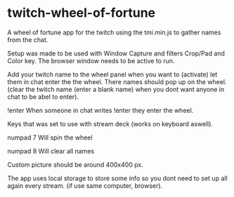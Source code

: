 # twitch-wheel-of-fortune
A wheel of fortune app for the twitch using the tmi.min.js to gather names from the chat.

Setup was made to be used with Window Capture and filters Crop/Pad and Color key.
The browser window needs to be active to run.

Add your twitch name to the wheel panel when you want to (activate) let them in chat enter the the wheel.
There names should pop up on the wheel.
(clear the twitch name (enter a blank name) when you dont want anyone in chat to be abel to enter).

!enter
When someone in chat writes !enter they enter the wheel.

Keys that was set to use with stream deck (works on keyboard aswell).

numpad 7
Will spin the wheel

numpad 8
Will clear all names



Custom picture should be around 400x400 px.

The app uses local storage to store some info so you dont need to set up all again every stream. (if use same computer, browser).
